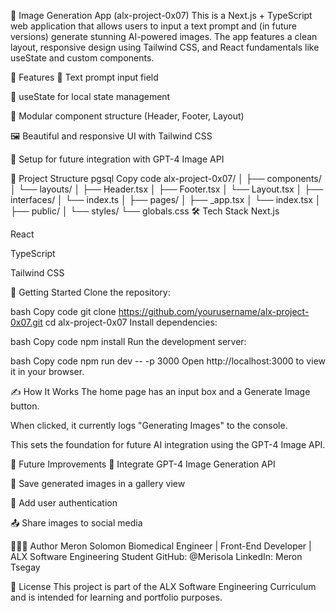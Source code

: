 📸 Image Generation App (alx-project-0x07)
This is a Next.js + TypeScript web application that allows users to input a text prompt and (in future versions) generate stunning AI-powered images. The app features a clean layout, responsive design using Tailwind CSS, and React fundamentals like useState and custom components.

🚀 Features
📜 Text prompt input field

🧠 useState for local state management

🧩 Modular component structure (Header, Footer, Layout)

🖼 Beautiful and responsive UI with Tailwind CSS

🔄 Setup for future integration with GPT-4 Image API

📁 Project Structure
pgsql
Copy code
alx-project-0x07/
│
├── components/
│   └── layouts/
│       ├── Header.tsx
│       ├── Footer.tsx
│       └── Layout.tsx
│
├── interfaces/
│   └── index.ts
│
├── pages/
│   ├── _app.tsx
│   └── index.tsx
│
├── public/
│
└── styles/
    └── globals.css
🛠 Tech Stack
Next.js

React

TypeScript

Tailwind CSS

🔧 Getting Started
Clone the repository:

bash
Copy code
git clone https://github.com/yourusername/alx-project-0x07.git
cd alx-project-0x07
Install dependencies:

bash
Copy code
npm install
Run the development server:

bash
Copy code
npm run dev -- -p 3000
Open http://localhost:3000 to view it in your browser.

✍️ How It Works
The home page has an input box and a Generate Image button.

When clicked, it currently logs "Generating Images" to the console.

This sets the foundation for future AI integration using the GPT-4 Image API.

🌱 Future Improvements
🔌 Integrate GPT-4 Image Generation API

💾 Save generated images in a gallery view

🔐 Add user authentication

📤 Share images to social media

👩🏽‍💻 Author
Meron Solomon
Biomedical Engineer | Front-End Developer | ALX Software Engineering Student
GitHub: @Merisola
LinkedIn: Meron Tsegay

📜 License
This project is part of the ALX Software Engineering Curriculum and is intended for learning and portfolio purposes.

